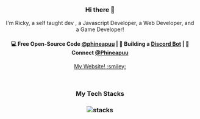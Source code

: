 <h3 align="center"> Hi there 👋</h3>


<p align="center">
I'm Ricky, a self taught dev , a Javascript Developer, a Web Developer, and a Game Developer!
</p>

<h4 align="center">
💻 Free Open-Source Code <a href="https://github.com/phineapuu">@phineapuu</a> | 🌱 Building a <a href="https://discord.gg/MEvXFCRC9V">Discord Bot</a> | 💬 Connect <a href="https://twitter.com/PhineApuu">@Phineapuu</a>
</h4>
<p  align="center">
<a href="https://riiickyy.js.org">My Website! :smiley: </a>
</p>

<br/>
<h3 align="center">
My Tech Stacks
</h3>

<h3 align="center">
<img src="https://raw.githubusercontent.com/akasrai/akasrai/master/assets/stack-hills.svg" alt="stacks"/>
</h3>


